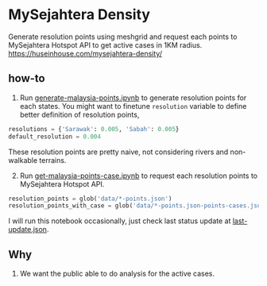 # MySejahtera Density

Generate resolution points using meshgrid and request each points to MySejahtera Hotspot API to get active cases in 1KM radius. https://huseinhouse.com/mysejahtera-density/

## how-to

1. Run [generate-malaysia-points.ipynb](generate-malaysia-points.ipynb) to generate resolution points for each states. You might want to finetune `resolution` variable to define better definition of resolution points,

```python
resolutions = {'Sarawak': 0.005, 'Sabah': 0.005}
default_resolution = 0.004
```

These resolution points are pretty naive, not considering rivers and non-walkable terrains.

2. Run [get-malaysia-points-case.ipynb](get-malaysia-points-case.ipynb) to request each resolution points to MySejahtera Hotspot API.

```python
resolution_points = glob('data/*-points.json')
resolution_points_with_case = glob('data/*-points.json-points-cases.json')
```

I will run this notebook occasionally, just check last status update at [last-update.json](last-update.json).

## Why

1. We want the public able to do analysis for the active cases.
